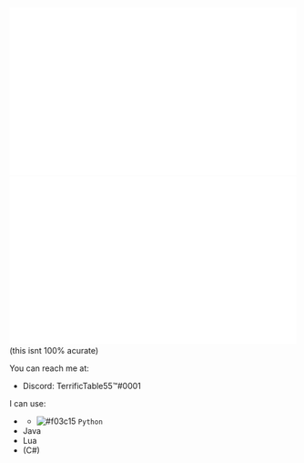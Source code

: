 ![](https://github.com/TerrificTable/github-stats/blob/master/generated/overview.svg)
![](https://github.com/TerrificTable/github-stats/blob/master/generated/languages.svg)
(this isnt 100% acurate)

You can reach me at:
  - Discord: TerrificTable55™#0001

I can use:
  - - ![#f03c15](https://via.placeholder.com/15/f03c15/000000?text=+) `Python`
  - Java
  - Lua
  - (C#)
